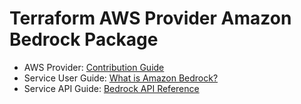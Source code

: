 # Terraform AWS Provider Amazon Bedrock Package

* AWS Provider: [Contribution Guide](https://hashicorp.github.io/terraform-provider-aws/#contribute)
* Service User Guide: [What is Amazon Bedrock?](https://docs.aws.amazon.com/bedrock/latest/userguide/what-is-service.html)
* Service API Guide: [Bedrock API Reference](https://docs.aws.amazon.com/bedrock/latest/APIReference/welcome.html)

